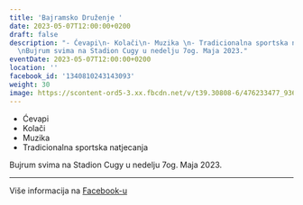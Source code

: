 ```yaml
---
title: 'Bajramsko Druženje '
date: 2023-05-07T12:00:00+0200
draft: false
description: "- Ćevapi\n- Kolači\n- Muzika \n- Tradicionalna sportska natjecanja\n\
  \nBujrum svima na Stadion Cugy u nedelju 7og. Maja 2023."
eventDate: 2023-05-07T12:00:00+0200
location: ''
facebook_id: '1340810243143093'
weight: 30
image: https://scontent-ord5-3.xx.fbcdn.net/v/t39.30808-6/476233477_936651505262116_4103480540059516894_n.jpg?_nc_cat=110&ccb=1-7&_nc_sid=9e60e4&_nc_ohc=XO4ZaQgVAw0Q7kNvwHypXsm&_nc_oc=Adl61zj_ZH86gJbwSKHRXniCwQqfQrM0fj0CU3lDkM4lbBjbi8Fyi7tkcQzL6u1ooqs&_nc_zt=23&_nc_ht=scontent-ord5-3.xx&edm=ABTKTjYEAAAA&_nc_gid=IQESIIzawUrMm0VuhBndRw&_nc_tpa=Q5bMBQE9s02G1EGnI-F90W4DNiUIlBGFSS6ci78N8L-FWYiJaKQxQWM6t0ymJmfoAwIOjyExwZSxx1N3Ww&oh=00_AfeOxq-MYxSSzQYxHmka3wx9Jfnb6FNbr79hNpxqK86VKA&oe=6905F8CB
---
```


- Ćevapi
- Kolači
- Muzika 
- Tradicionalna sportska natjecanja

Bujrum svima na Stadion Cugy u nedelju 7og. Maja 2023.

---

Više informacija na [Facebook-u](https://facebook.com/events/1340810243143093)